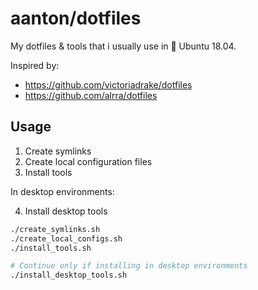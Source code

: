 # aanton/dotfiles

My dotfiles & tools that i usually use in 🐧 Ubuntu 18.04.

Inspired by:
* https://github.com/victoriadrake/dotfiles
* https://github.com/alrra/dotfiles

## Usage

1. Create symlinks
2. Create local configuration files
3. Install tools

In desktop environments:

4. Install desktop tools


```bash
./create_symlinks.sh
./create_local_configs.sh
./install_tools.sh

# Continue only if installing in desktop environments
./install_desktop_tools.sh
```
